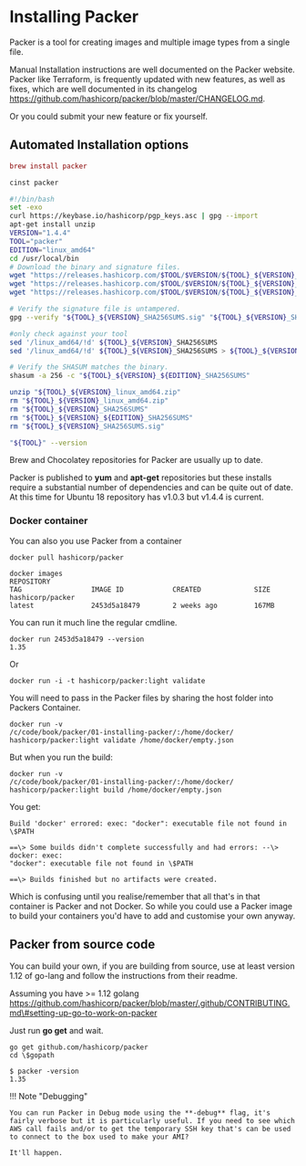 # Installing Packer

Packer is a tool for creating images and multiple image types from a single file.

Manual Installation instructions are well documented on the Packer website.
Packer like Terraform, is frequently updated with new features, as well
as fixes, which are well documented in its changelog
<https://github.com/hashicorp/packer/blob/master/CHANGELOG.md>.

Or you could submit your new feature or fix yourself.

## Automated Installation options

```mac tab="mac"
brew install packer
```

```powershell tab="powershell"
cinst packer
```

```bash tab="linux"
#!/bin/bash
set -exo
curl https://keybase.io/hashicorp/pgp_keys.asc | gpg --import
apt-get install unzip
VERSION="1.4.4"
TOOL="packer"
EDITION="linux_amd64"
cd /usr/local/bin
# Download the binary and signature files.
wget "https://releases.hashicorp.com/$TOOL/$VERSION/${TOOL}_${VERSION}_${EDITION}.zip"
wget "https://releases.hashicorp.com/$TOOL/$VERSION/${TOOL}_${VERSION}_SHA256SUMS"
wget "https://releases.hashicorp.com/$TOOL/$VERSION/${TOOL}_${VERSION}_SHA256SUMS.sig"

# Verify the signature file is untampered.
gpg --verify "${TOOL}_${VERSION}_SHA256SUMS.sig" "${TOOL}_${VERSION}_SHA256SUMS"

#only check against your tool
sed '/linux_amd64/!d' ${TOOL}_${VERSION}_SHA256SUMS
sed '/linux_amd64/!d' ${TOOL}_${VERSION}_SHA256SUMS > ${TOOL}_${VERSION}_${EDITION}_SHA256SUMS

# Verify the SHASUM matches the binary.
shasum -a 256 -c "${TOOL}_${VERSION}_${EDITION}_SHA256SUMS"

unzip "${TOOL}_${VERSION}_linux_amd64.zip"
rm "${TOOL}_${VERSION}_linux_amd64.zip"
rm "${TOOL}_${VERSION}_SHA256SUMS"
rm "${TOOL}_${VERSION}_${EDITION}_SHA256SUMS"
rm "${TOOL}_${VERSION}_SHA256SUMS.sig"

"${TOOL}" --version
```

Brew and Chocolatey repositories for Packer are usually up to date.

Packer is published to **yum** and **apt-get** repositories but these installs
require a substantial number of dependencies and can be quite out of date. At this time for Ubuntu 18 repository has v1.0.3 but v1.4.4 is current.

### Docker container

You can also you use Packer from a container

```docker
docker pull hashicorp/packer

docker images
REPOSITORY                                                             TAG                 IMAGE ID            CREATED             SIZE
hashicorp/packer                                                       latest              2453d5a18479        2 weeks ago         167MB
```

You can run it much line the regular cmdline.

```cli
docker run 2453d5a18479 --version
1.35
```

Or

```cli
docker run -i -t hashicorp/packer:light validate
```

You will need to pass in the Packer files by sharing the host folder into Packers Container.

```docker
docker run -v
/c/code/book/packer/01-installing-packer/:/home/docker/
hashicorp/packer:light validate /home/docker/empty.json
```

But when you run the build:

```docker
docker run -v
/c/code/book/packer/01-installing-packer/:/home/docker/
hashicorp/packer:light build /home/docker/empty.json
```

You get:

```cli
Build 'docker' errored: exec: "docker": executable file not found in
\$PATH

==\> Some builds didn't complete successfully and had errors: --\> docker: exec:
"docker": executable file not found in \$PATH

==\> Builds finished but no artifacts were created.
```

Which is confusing until you realise/remember that all that's in that container
is Packer and not Docker. So while you could use a Packer image to build your
containers you'd have to add and customise your own anyway.

## Packer from source code

You can build your own, if you are building from source, use at least version 1.12 of go-lang and follow the instructions from their readme.

Assuming you have \>= 1.12 golang
<https://github.com/hashicorp/packer/blob/master/.github/CONTRIBUTING.md\#setting-up-go-to-work-on-packer>

Just run **go get** and wait.

```golang
go get github.com/hashicorp/packer
cd \$gopath

$ packer -version
1.35
```

!!! Note "Debugging"

    You can run Packer in Debug mode using the **-debug** flag, it's fairly verbose but it is particularly useful. If you need to see which AWS call fails and/or to get the temporary SSH key that's can be used to connect to the box used to make your AMI?

    It'll happen.

